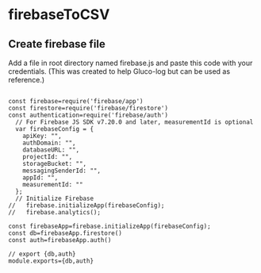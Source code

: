 # firebaseToCSV
## Create firebase file
Add a file in root directory named firebase.js and paste this code with your credentials. (This was created to help Gluco-log but can be used as reference.)

```

const firebase=require('firebase/app')
const firestore=require('firebase/firestore')
const authentication=require('firebase/auth')
  // For Firebase JS SDK v7.20.0 and later, measurementId is optional
  var firebaseConfig = {
    apiKey: "",
    authDomain: "",
    databaseURL: "",
    projectId: "",
    storageBucket: "",
    messagingSenderId: "",
    appId: "",
    measurementId: ""
  };
  // Initialize Firebase
//   firebase.initializeApp(firebaseConfig);
//   firebase.analytics();

const firebaseApp=firebase.initializeApp(firebaseConfig);
const db=firebaseApp.firestore()
const auth=firebaseApp.auth()

// export {db,auth}
module.exports={db,auth}
```
